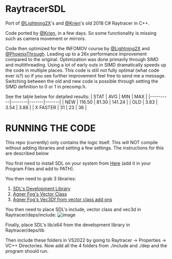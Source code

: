 # RaytracerSDL

Port of [@Lightning2X](https://github.com/Lightning2X)'s and [@Krien](https://github.com/Krien)'s old 2018 C# Raytracer in C++. 

Code ported by [@Krien](https://github.com/Krien), in a few days. So some functionality is missing such as camera movement or mirrors.

Code then optimized for the INFOMOV course by [@Lightning2X](https://github.com/Lightning2X) and [@PhoenixThrough](https://github.com/PhoenixThrough). Leading up to a 26x performance improvement compared to the original. Optimization was done primarily through SIMD and multithreading. Using a lot of early outs in SIMD dramatically speeds up the code in multiple places. This code is still not fully optimal (what code ever is?) so if you see further improvement feel free to send me a message. Switching between the old and new code is possible through setting the SIMD definition to 0 or 1 in precomp.h.

See the table below for detailed results:
| STAT     | AVG    | MIN   | MAX   |
|----------|--------|-------|-------|
| NEW      | 116.50 | 81.30 | 141.24 |
| OLD      | 3.83   | 3.54  | 3.88 |
| X FASTER | 31     | 23    | 36    |

# RUNNING THE CODE
This repo (currently) only contains the logic itself. This will NOT compile without adding libraries and setting a few settings. The instructions for this are described below

You first need to install SDL on your system from [Here](https://www.libsdl.org/release/SDL2-2.0.22-win32-x64.zip) (add it in your Program Files and add to PATH).

You then need to grab 3 libraries:
1. [SDL's Development Library](https://www.libsdl.org/release/SDL2-devel-2.0.22-VC.zip)
2. [Agner Fog's Vector Class](https://github.com/vectorclass)
3. [Agner Fog's Vec3Df from vector class add ons](https://github.com/vectorclass/add-on/tree/master/vector3d)

You then need to place SDL's include, vector class and vec3d in Raytracer/deps/include:
![image](https://user-images.githubusercontent.com/32514161/175519700-cdeb9178-7502-4bf6-ab24-7d524d755bb4.png)  

Finally, place SDL's lib/x64 from the development library in Raytracer/deps/lib

Then include these folders in VS2022 by going to Raytracer -> Properties -> VC++ Directories. Now add all the 4 folders from ./include and ./dep and the program should run.

